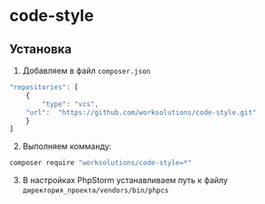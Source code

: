 # code-style

## Установка

1. Добавляем в файл `composer.json`

```javascript
"repositories": [
	{
		"type": "vcs",
    "url":  "https://github.com/worksolutions/code-style.git"
	}
]
```

2. Выполняем комманду:

```sh
composer require "worksolutions/code-style=*"
```

3. В настройках PhpStorm устанавливаем путь к файлу `директория_проекта/vendors/bin/phpcs`
